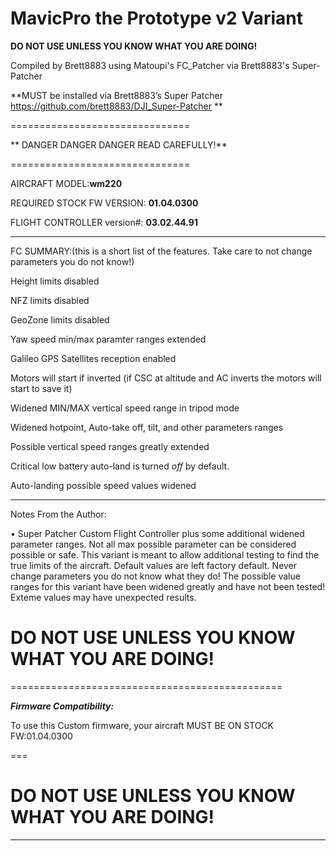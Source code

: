# MavicPro the Prototype v2 Variant

**DO NOT USE UNLESS YOU KNOW WHAT YOU ARE DOING!**

Compiled by Brett8883 using Matoupi's FC_Patcher via Brett8883's Super-Patcher

**MUST be installed via Brett8883’s Super Patcher https://github.com/brett8883/DJI_Super-Patcher **

===============================

** DANGER DANGER DANGER READ CAREFULLY!**

===============================

AIRCRAFT MODEL:**wm220**

REQUIRED STOCK FW VERSION: **01.04.0300**

FLIGHT CONTROLLER version#: **03.02.44.91**

------------------------------------------

FC SUMMARY:(this is a short list of the features. Take care to not change parameters you do not know!)

Height limits disabled 

NFZ limits disabled 

GeoZone limits disabled 

Yaw speed min/max paramter ranges extended 

Galileo GPS Satellites reception enabled

Motors will start if inverted (if CSC at altitude and AC inverts the motors will start to save it)

Widened MIN/MAX vertical speed range in tripod mode

Widened hotpoint, Auto-take off, tilt, and other parameters ranges

Possible vertical speed ranges greatly extended

Critical low battery auto-land is turned *off* by default. 

Auto-landing possible speed values widened

***********************************************

Notes From the Author:

• Super Patcher Custom Flight Controller plus some additional widened parameter ranges. Not all max possible parameter can be considered possible or safe. This variant is meant to allow additional testing to find the true limits of the aircraft. Default values are left factory default. Never change parameters you do not know what they do! The possible value ranges for this variant have been widened greatly and have not been tested! Exteme values may have unexpected results. 

# DO NOT USE UNLESS YOU KNOW WHAT YOU ARE DOING! 
===============================================

***Firmware Compatibility:***

To use this Custom firmware, your aircraft MUST BE ON STOCK FW:01.04.0300

===
# DO NOT USE UNLESS YOU KNOW WHAT YOU ARE DOING!
****


	

